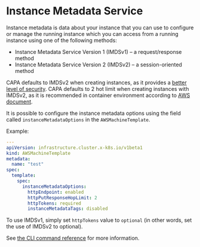 # Instance Metadata Service

Instance metadata is data about your instance that you can use to configure or manage the running instance which you can access from a running instance using one of the following methods:

* Instance Metadata Service Version 1 (IMDSv1) – a request/response method
* Instance Metadata Service Version 2 (IMDSv2) – a session-oriented method

CAPA defaults to IMDSv2 when creating instances, as it provides a [better level of security](https://aws.amazon.com/blogs/security/defense-in-depth-open-firewalls-reverse-proxies-ssrf-vulnerabilities-ec2-instance-metadata-service/).
CAPA defaults to 2 hot limit when creating instances with IMDSv2, as it is recommended in container environment according to [AWS document](https://docs.aws.amazon.com/AWSEC2/latest/UserGuide/instancedata-data-retrieval.html#imds-considerations).

It is possible to configure the instance metadata options using the field called `instanceMetadataOptions` in the `AWSMachineTemplate`.

Example:
```yaml
---
apiVersion: infrastructure.cluster.x-k8s.io/v1beta1
kind: AWSMachineTemplate
metadata:
  name: "test"
spec:
  template:
    spec:
      instanceMetadataOptions:
        httpEndpoint: enabled
        httpPutResponseHopLimit: 2
        httpTokens: required
        instanceMetadataTags: disabled
```

To use IMDSv1, simply set `httpTokens` value to `optional` (in other words, set the use of IMDSv2 to optional).

See [the CLI command reference](https://awscli.amazonaws.com/v2/documentation/api/latest/reference/ec2/modify-instance-metadata-options.html) for more information.
